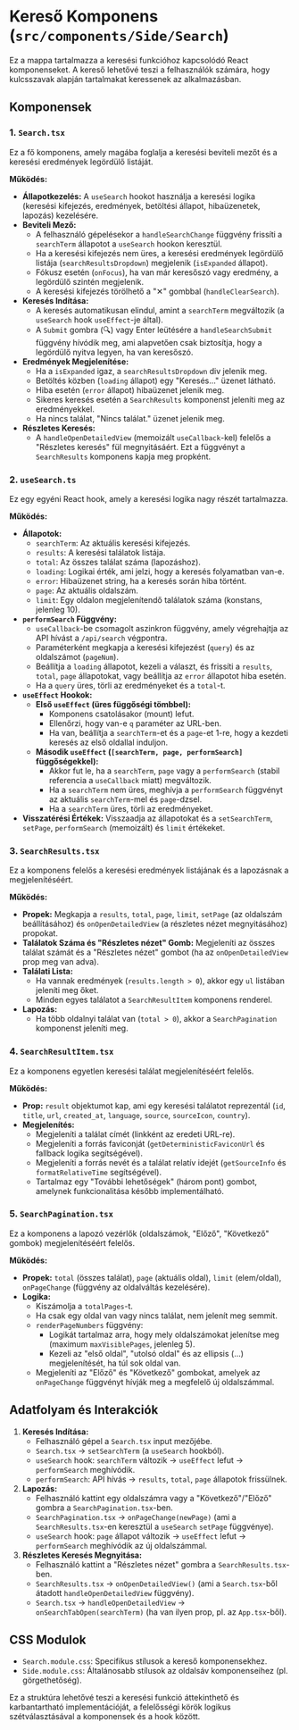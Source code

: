 # Kereső Komponens (`src/components/Side/Search`)

Ez a mappa tartalmazza a keresési funkcióhoz kapcsolódó React komponenseket. A kereső lehetővé teszi a felhasználók számára, hogy kulcsszavak alapján tartalmakat keressenek az alkalmazásban.

## Komponensek

### 1. `Search.tsx`

Ez a fő komponens, amely magába foglalja a keresési beviteli mezőt és a keresési eredmények legördülő listáját.

**Működés:**

- **Állapotkezelés:** A `useSearch` hookot használja a keresési logika (keresési kifejezés, eredmények, betöltési állapot, hibaüzenetek, lapozás) kezelésére.
- **Beviteli Mező:**
  - A felhasználó gépelésekor a `handleSearchChange` függvény frissíti a `searchTerm` állapotot a `useSearch` hookon keresztül.
  - Ha a keresési kifejezés nem üres, a keresési eredmények legördülő listája (`searchResultsDropdown`) megjelenik (`isExpanded` állapot).
  - Fókusz esetén (`onFocus`), ha van már keresőszó vagy eredmény, a legördülő szintén megjelenik.
  - A keresési kifejezés törölhető a "✕" gombbal (`handleClearSearch`).
- **Keresés Indítása:**
  - A keresés automatikusan elindul, amint a `searchTerm` megváltozik (a `useSearch` hook `useEffect`-je által).
  - A `Submit` gombra (🔍) vagy Enter leütésére a `handleSearchSubmit` függvény hívódik meg, ami alapvetően csak biztosítja, hogy a legördülő nyitva legyen, ha van keresőszó.
- **Eredmények Megjelenítése:**
  - Ha a `isExpanded` igaz, a `searchResultsDropdown` div jelenik meg.
  - Betöltés közben (`loading` állapot) egy "Keresés..." üzenet látható.
  - Hiba esetén (`error` állapot) hibaüzenet jelenik meg.
  - Sikeres keresés esetén a `SearchResults` komponenst jeleníti meg az eredményekkel.
  - Ha nincs találat, "Nincs találat." üzenet jelenik meg.
- **Részletes Keresés:**
  - A `handleOpenDetailedView` (memoizált `useCallback`-kel) felelős a "Részletes keresés" fül megnyitásáért. Ezt a függvényt a `SearchResults` komponens kapja meg propként.

### 2. `useSearch.ts`

Ez egy egyéni React hook, amely a keresési logika nagy részét tartalmazza.

**Működés:**

- **Állapotok:**
  - `searchTerm`: Az aktuális keresési kifejezés.
  - `results`: A keresési találatok listája.
  - `total`: Az összes találat száma (lapozáshoz).
  - `loading`: Logikai érték, ami jelzi, hogy a keresés folyamatban van-e.
  - `error`: Hibaüzenet string, ha a keresés során hiba történt.
  - `page`: Az aktuális oldalszám.
  - `limit`: Egy oldalon megjelenítendő találatok száma (konstans, jelenleg 10).
- **`performSearch` Függvény:**
  - `useCallback`-be csomagolt aszinkron függvény, amely végrehajtja az API hívást a `/api/search` végpontra.
  - Paraméterként megkapja a keresési kifejezést (`query`) és az oldalszámot (`pageNum`).
  - Beállítja a `loading` állapotot, kezeli a választ, és frissíti a `results`, `total`, `page` állapotokat, vagy beállítja az `error` állapotot hiba esetén.
  - Ha a `query` üres, törli az eredményeket és a `total`-t.
- **`useEffect` Hookok:**
  - **Első `useEffect` (üres függőségi tömbbel):**
    - Komponens csatolásakor (mount) lefut.
    - Ellenőrzi, hogy van-e `q` paraméter az URL-ben.
    - Ha van, beállítja a `searchTerm`-et és a `page`-et 1-re, hogy a kezdeti keresés az első oldallal induljon.
  - **Második `useEffect` (`[searchTerm, page, performSearch]` függőségekkel):**
    - Akkor fut le, ha a `searchTerm`, `page` vagy a `performSearch` (stabil referencia a `useCallback` miatt) megváltozik.
    - Ha a `searchTerm` nem üres, meghívja a `performSearch` függvényt az aktuális `searchTerm`-mel és `page`-dzsel.
    - Ha a `searchTerm` üres, törli az eredményeket.
- **Visszatérési Értékek:** Visszaadja az állapotokat és a `setSearchTerm`, `setPage`, `performSearch` (memoizált) és `limit` értékeket.

### 3. `SearchResults.tsx`

Ez a komponens felelős a keresési eredmények listájának és a lapozásnak a megjelenítéséért.

**Működés:**

- **Propek:** Megkapja a `results`, `total`, `page`, `limit`, `setPage` (az oldalszám beállításához) és `onOpenDetailedView` (a részletes nézet megnyitásához) propokat.
- **Találatok Száma és "Részletes nézet" Gomb:** Megjeleníti az összes találat számát és a "Részletes nézet" gombot (ha az `onOpenDetailedView` prop meg van adva).
- **Találati Lista:**
  - Ha vannak eredmények (`results.length > 0`), akkor egy `ul` listában jeleníti meg őket.
  - Minden egyes találatot a `SearchResultItem` komponens renderel.
- **Lapozás:**
  - Ha több oldalnyi találat van (`total > 0`), akkor a `SearchPagination` komponenst jeleníti meg.

### 4. `SearchResultItem.tsx`

Ez a komponens egyetlen keresési találat megjelenítéséért felelős.

**Működés:**

- **Prop:** `result` objektumot kap, ami egy keresési találatot reprezentál (`id`, `title`, `url`, `created_at`, `language`, `source`, `sourceIcon`, `country`).
- **Megjelenítés:**
  - Megjeleníti a találat címét (linkként az eredeti URL-re).
  - Megjeleníti a forrás faviconját (`getDeterministicFaviconUrl` és fallback logika segítségével).
  - Megjeleníti a forrás nevét és a találat relatív idejét (`getSourceInfo` és `formatRelativeTime` segítségével).
  - Tartalmaz egy "További lehetőségek" (három pont) gombot, amelynek funkcionalitása később implementálható.

### 5. `SearchPagination.tsx`

Ez a komponens a lapozó vezérlők (oldalszámok, "Előző", "Következő" gombok) megjelenítéséért felelős.

**Működés:**

- **Propek:** `total` (összes találat), `page` (aktuális oldal), `limit` (elem/oldal), `onPageChange` (függvény az oldalváltás kezelésére).
- **Logika:**
  - Kiszámolja a `totalPages`-t.
  - Ha csak egy oldal van vagy nincs találat, nem jelenít meg semmit.
  - `renderPageNumbers` függvény:
    - Logikát tartalmaz arra, hogy mely oldalszámokat jelenítse meg (maximum `maxVisiblePages`, jelenleg 5).
    - Kezeli az "első oldal", "utolsó oldal" és az ellipsis (...) megjelenítését, ha túl sok oldal van.
  - Megjeleníti az "Előző" és "Következő" gombokat, amelyek az `onPageChange` függvényt hívják meg a megfelelő új oldalszámmal.

## Adatfolyam és Interakciók

1.  **Keresés Indítása:**
    - Felhasználó gépel a `Search.tsx` input mezőjébe.
    - `Search.tsx` -> `setSearchTerm` (a `useSearch` hookból).
    - `useSearch` hook: `searchTerm` változik -> `useEffect` lefut -> `performSearch` meghívódik.
    - `performSearch`: API hívás -> `results`, `total`, `page` állapotok frissülnek.
2.  **Lapozás:**
    - Felhasználó kattint egy oldalszámra vagy a "Következő"/"Előző" gombra a `SearchPagination.tsx`-ben.
    - `SearchPagination.tsx` -> `onPageChange(newPage)` (ami a `SearchResults.tsx`-en keresztül a `useSearch` `setPage` függvénye).
    - `useSearch` hook: `page` állapot változik -> `useEffect` lefut -> `performSearch` meghívódik az új oldalszámmal.
3.  **Részletes Keresés Megnyitása:**
    - Felhasználó kattint a "Részletes nézet" gombra a `SearchResults.tsx`-ben.
    - `SearchResults.tsx` -> `onOpenDetailedView()` (ami a `Search.tsx`-ből átadott `handleOpenDetailedView` függvény).
    - `Search.tsx` -> `handleOpenDetailedView` -> `onSearchTabOpen(searchTerm)` (ha van ilyen prop, pl. az `App.tsx`-ből).

## CSS Modulok

- `Search.module.css`: Specifikus stílusok a kereső komponensekhez.
- `Side.module.css`: Általánosabb stílusok az oldalsáv komponenseihez (pl. görgethetőség).

Ez a struktúra lehetővé teszi a keresési funkció áttekinthető és karbantartható implementációját, a felelősségi körök logikus szétválasztásával a komponensek és a hook között.
